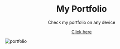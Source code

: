 <h1 align="center"> My Portfolio </h1>
<p align="center">Check my portfolio on any device </p>
<p align="center"><a href="https://https://jamicreation.netlify.app"> Click here </a></p>
<img src="https://user-images.githubusercontent.com/100203073/192134639-edeb63a3-c764-4307-b94c-5a2ff34a2c88.png" alt="portfolio" />
